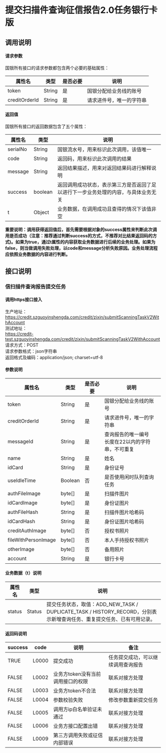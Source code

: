 #  提交扫描件查询征信报告2.0任务银行卡版

## 调用说明

#### 请求参数


国银所有接口的请求参数都包含两个必要的基础属性：

|属性名|类型|是否必要|说明|
|--|--|--|--|
|token|String|是|国银分配给业务线的账号|
|creditOrderId|String|是|请求进件号，唯一的字符串|

#### 返回值
国银所有接口的返回数据包含了五个属性：

|属性名|类型|说明|
|--|--|--|
|serialNo|String|国银流水号，用来标识此次调用，该值唯一|
|code|String|返回码，用来标识此次调用的结果|
|message|String|返回结果描述，用来对返回结果码进行解释说明|
|success|boolean|返回调用成功状态，表示第三方是否返回了足以进行下一步业务处理的内容，与具体业务无关|
|t|Object|业务数据，在调用成功且查得的情况下该值非空|

**重要说明：调用获得返回值后，首先需要根据对象的success属性来判断此次调用是否成功（注意：推荐通过判断success的方式，不推荐对比结果返回码的方式)。如果为true，通过t属性的内容获取业务数据进行后续的业务处理。如果为false，则当做调用失败处理，以code和message分析失败原因。业务处理流程应依照业务数据的内容进行判断。**


## 接口说明
### 信扫描件查询报告提交任务
#### 调用https接口接入
生产地址：  
https://credit.szguoyinshengda.com/credit/zixin/submitScanningTaskV2WithAccount  
测试地址：  
https://credit-test.szguoyinshengda.com/credit/zixin/submitScanningTaskV2WithAccount  
请求方式：POST  
请求参数格式：json字符串  
返回格式及编码：application/json; charset=utf-8

#### 参数说明

|属性名|类型|是否必要|说明|
|--|--|--|--|
|token|String|是|国银分配给业务线的账号|
|creditOrderId|String|是|请求进件号，唯一的字符串|
|messageId|String|是| 查询报告的唯一编号<br> 长度在22以内的字符串，不可重复<br>|
|name|String|是| 姓名<br>|
|idCard|String|是| 身份证号<br>|
|useIdleTime|Boolean|否| 是否使用闲时队列查询任务<br>|
|authFileImage|byte[]|是| 扫描件图片<br>|
|idCardImage|byte[]|是| 身份证图片<br>|
|authFileHash|String|是| 扫描件图片哈希码<br>|
|idCardHash|String|是| 身份证图片哈希码<br>|
|creditAuthImage|byte[]|否| 授权书照片<br>|
|fileWithPersonImage|byte[]|否| 本人手持授权书照片<br>|
|otherImage|byte[]|否| 备用照片<br>|
|account|String|是|银行卡号|

#### 业务数据（t）说明

|属性名|类型|说明|
|--|--|--|
|status|Status| 提交任务状态，取值：ADD_NEW_TASK / DUPLICATE_TASK / HISTORY_RECORD，分别表示新增查询任务、重复提交任务、已有可用记录。|

#### 返回码说明
|success|code|说明|备注|
|--|--|--|--|
|TRUE|L0000|提交成功|任务提交成功，可以继续调用查询报告|
|FALSE|L0002|业务方token没有当前调用接口的权限|联系对接方处理|
|FALSE|L0003|业务方token不合法|联系对接方处理|
|FALSE|L0004|参数校验失败|修改参数重新提交任务|
|FALSE|L0005|调用方ip白名单验证未通过|联系对接方处理|
|FALSE|L0006|业务方接口配置出错|联系对接方处理|
|FALSE|L0009|第三方调用失败或征信内部错误|联系对接方处理|
